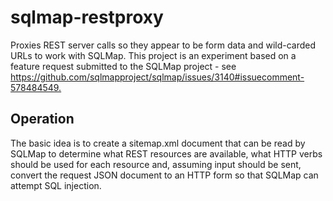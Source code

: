 # sqlmap-restproxy

Proxies REST server calls so they appear to be form data and wild-carded
URLs to work with SQLMap.  This project is an experiment based on a
feature request submitted to the SQLMap project - see
<https://github.com/sqlmapproject/sqlmap/issues/3140#issuecomment-578484549.>

## Operation

The basic idea is to create a sitemap.xml document that can be read by
SQLMap to determine what REST resources are available, what HTTP verbs
should be used for each resource and, assuming input should be sent,
convert the request JSON document to an HTTP form so that SQLMap can
attempt SQL injection.
